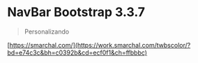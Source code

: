 # NavBar Bootstrap 3.3.7

> Personalizando 

[https://smarchal.com/](https://work.smarchal.com/twbscolor/?bd=e74c3c&bh=c0392b&cd=ecf0f1&ch=ffbbbc)
